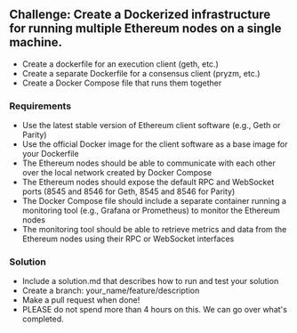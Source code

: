 ## Challenge: Create a Dockerized infrastructure for running multiple Ethereum nodes on a single machine.
- Create a dockerfile for an execution client (geth, etc.)
- Create a separate Dockerfile for a consensus client (pryzm, etc.)
- Create a Docker Compose file that runs them together

### Requirements
- Use the latest stable version of Ethereum client software (e.g., Geth or Parity)
- Use the official Docker image for the client software as a base image for your Dockerfile
- The Ethereum nodes should be able to communicate with each other over the local network created by Docker Compose
- The Ethereum nodes should expose the default RPC and WebSocket ports (8545 and 8546 for Geth, 8545 and 8546 for Parity)
- The Docker Compose file should include a separate container running a monitoring tool (e.g., Grafana or Prometheus) to monitor the Ethereum nodes
- The monitoring tool should be able to retrieve metrics and data from the Ethereum nodes using their RPC or WebSocket interfaces

### Solution
- Include a solution.md that describes how to run and test your solution
- Create a branch:  your_name/feature/description
- Make a pull request when done!
- PLEASE do not spend more than 4 hours on this.  We can go over what's completed.

